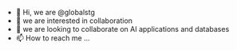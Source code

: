 - 👋 Hi, we are @globalstg
- 👀 we are interested in collaboration 
- 🌱  we are looking to collaborate on AI applications and databases
- 📫 How to reach me ...

<!---
globalstg/globalstg is a ✨ special ✨ repository because its `README.md` (this file) appears on your GitHub profile.
You can click the Preview link to take a look at your changes.
--->
